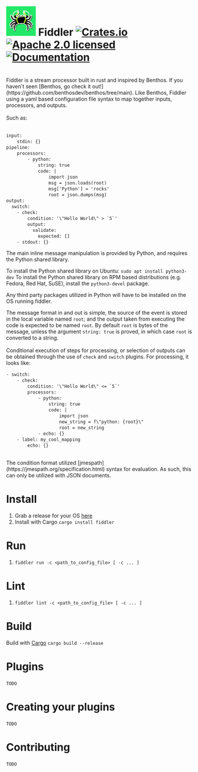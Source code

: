 # <img src="media/icon.png" alt="fiddler" width="80"/> Fiddler [![Crates.io][crates-badge]][crates-url] [![Apache 2.0 licensed][apache-badge]][apache-url] [![Documentation][doc-badge]][doc-url]

[crates-badge]: https://shields.io/crates/v/persistent-keystore-rs.svg
[crates-url]: https://crates.io/crates/persistent-keystore-rs
[apache-badge]: https://img.shields.io/badge/license-Apache2.0-blue.svg
[apache-url]: https://github.com/rc1405/persistent-keystore-rs/blob/main/LICENSE
[doc-badge]: https://img.shields.io/badge/docs-API%20Docs-green.svg
[doc-url]: https://docs.rs/persistent-keystore-rs/latest/persistent-keystore-rs

<br>
Fiddler is a stream processor built in rust and inspired by Benthos.  If you haven't seen [Benthos, go check it out!](https://github.com/benthosdev/benthos/tree/main).  Like Benthos, Fiddler using a yaml based configuration file syntax to map together inputs, processors, and outputs.  
<br>
<br>
Such as:
<br>
<br>

```
input:
    stdin: {}
pipeline:
    processors:
        - python: 
            string: true
            code: |
                import json
                msg = json.loads(root)
                msg['Python'] = 'rocks'
                root = json.dumps(msg)
output:
  switch:
    - check:
        condition: '\"Hello World\" > `5`'
        output:
          validate: 
            expected: []
    - stdout: {}
```

The main inline message manipulation is provided by Python, and requires the Python shared library.

To install the Python shared library on Ubuntu:
`sudo apt install python3-dev`
To install the Python shared library on RPM based distributions (e.g. Fedora, Red Hat, SuSE), install the `python3-devel` package.

Any third party packages utilized in Python will have to be installed on the OS running fiddler.  

The message format in and out is simple, the source of the event is stored in the local variable named `root`; and the output taken from executing the code is expected to be named `root`.  By default `root` is bytes of the message, unless the argument `string: true` is proved, in which case `root` is converted to a string.
<br>
<br>
Conditional execution of steps for processing, or selection of outputs can be obtained through the use of `check` and `switch` plugins.  For processing, it looks like:
<br>
```
- switch:
    - check: 
        condition: '\"Hello World\" <= `5`'
        processors:
            - python: 
                string: true
                code: |
                    import json
                    new_string = f\"python: {root}\"
                    root = new_string
            - echo: {}
    - label: my_cool_mapping
        echo: {}
```
<br>
The condition format utilized [jmespath](https://jmespath.org/specification.html) syntax for evaluation.  As such, this can only be utilized with JSON documents.

# Install
1. Grab a release for your OS [here](https://github.com/rc1405/fiddler/releases)
1. Install with Cargo `cargo install fiddler`

# Run
1. `fiddler run -c <path_to_config_file> [ -c ... ]`

# Lint
1. `fiddler lint -c <path_to_config_file> [ -c ... ]`

# Build
Build with [Cargo](https://doc.rust-lang.org/cargo/getting-started/installation.html) `cargo build --release`

# Plugins
`TODO`

# Creating your plugins
`TODO`

# Contributing
`TODO` 